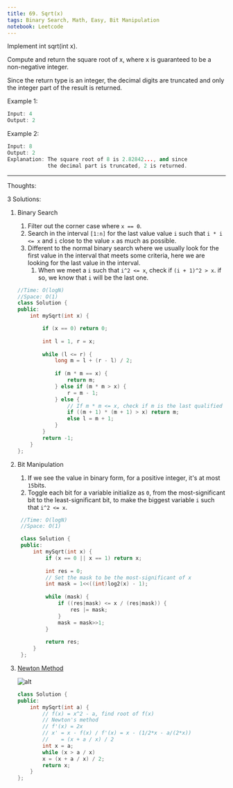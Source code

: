 ```yaml
---
title: 69. Sqrt(x)
tags: Binary Search, Math, Easy, Bit Manipulation
notebook: Leetcode
---
```


Implement int sqrt(int x).

Compute and return the square root of x, where x is guaranteed to be a non-negative integer.

Since the return type is an integer, the decimal digits are truncated and only the integer part of the result is returned.

Example 1:

```c++
Input: 4
Output: 2
```
Example 2:
```c++
Input: 8
Output: 2
Explanation: The square root of 8 is 2.82842..., and since 
             the decimal part is truncated, 2 is returned.
```
----------
Thoughts:

3 Solutions:
1. Binary Search
    1. Filter out the corner case where `x == 0`.
    2. Search in the interval `[1:n]` for the last value value `i` such that `i * i <= x` and `i` close to the value `x` as much as possible.
    3. Different to the normal binary search where we usually look for the first value in the interval that meets some criteria, here we are looking for the last value in the interval.
       1. When we meet a `i` such that `i^2 <= x`, check if `(i + 1)^2 > x`. if so, we know that `i` will be the last one.
    ```c++
    //Time: O(logN)
    //Space: O(1)
    class Solution {
    public:
        int mySqrt(int x) {

            if (x == 0) return 0;
            
            int l = 1, r = x;
            
            while (l <= r) {
                long m = l + (r - l) / 2;
                
                if (m * m == x) {
                    return m;
                } else if (m * m > x) {
                    r = m - 1;
                } else {
                    // If m * m <= x, check if m is the last qualified value in the sequence
                    if ((m + 1) * (m + 1) > x) return m;
                    else l = m + 1;
                }
            }
            return -1;
        }
    };
    ```
2. Bit Manipulation
   1. If we see the value in binary form, for a positive integer, it's at most `15`bits.
   2. Toggle each bit for a variable initialize as `0`, from the most-significant bit to the least-significant bit, to make the biggest variable `i` such that `i^2 <= x`.
   ```c++
    //Time: O(logN)
    //Space: O(1)

    class Solution {
    public:
        int mySqrt(int x) {
            if (x == 0 || x == 1) return x;
            
            int res = 0;
            // Set the mask to be the most-significant of x 
            int mask = 1<<((int)log2(x) - 1);
            
            while (mask) {
                if ((res|mask) <= x / (res|mask)) {
                    res |= mask;
                }
                mask = mask>>1;
            }
            
            return res;
        }
    };
   ```
3. [Newton Method](https://www.geeksforgeeks.org/program-for-newton-raphson-method/)

    ![alt](https://zxi.mytechroad.com/blog/wp-content/uploads/2018/01/69-ep158-2-1.png)
    ```c++
    class Solution {
    public:
        int mySqrt(int a) {
            // f(x) = x^2 - a, find root of f(x)
            // Newton's method
            // f'(x) = 2x
            // x' = x - f(x) / f'(x) = x - (1/2*x - a/(2*x))
            //    = (x + a / x) / 2
            int x = a;
            while (x > a / x)
            x = (x + a / x) / 2;
            return x;
        }
    };
    ```